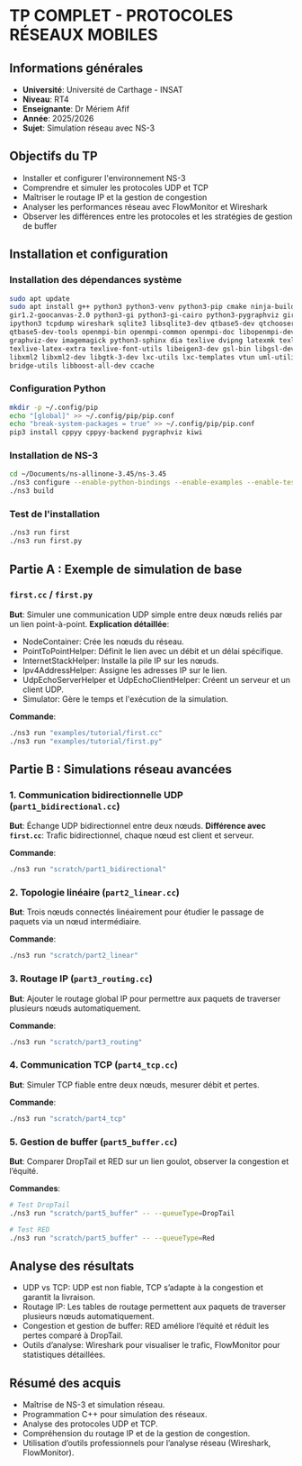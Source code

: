 # TP COMPLET - PROTOCOLES RÉSEAUX MOBILES

## Informations générales

* **Université**: Université de Carthage - INSAT
* **Niveau**: RT4
* **Enseignante**: Dr Mériem Afif
* **Année**: 2025/2026
* **Sujet**: Simulation réseau avec NS-3

## Objectifs du TP

* Installer et configurer l'environnement NS-3
* Comprendre et simuler les protocoles UDP et TCP
* Maîtriser le routage IP et la gestion de congestion
* Analyser les performances réseau avec FlowMonitor et Wireshark
* Observer les différences entre les protocoles et les stratégies de gestion de buffer

## Installation et configuration

### Installation des dépendances système

```bash
sudo apt update
sudo apt install g++ python3 python3-venv python3-pip cmake ninja-build git \
gir1.2-goocanvas-2.0 python3-gi python3-gi-cairo python3-pygraphviz gir1.2-gtk-3.0 \
ipython3 tcpdump wireshark sqlite3 libsqlite3-dev qtbase5-dev qtchooser qt5-qmake \
qtbase5-dev-tools openmpi-bin openmpi-common openmpi-doc libopenmpi-dev doxygen graphviz \
graphviz-dev imagemagick python3-sphinx dia texlive dvipng latexmk texlive-extra-utils \
texlive-latex-extra texlive-font-utils libeigen3-dev gsl-bin libgsl-dev libgslcblas0 \
libxml2 libxml2-dev libgtk-3-dev lxc-utils lxc-templates vtun uml-utilities ebtables \
bridge-utils libboost-all-dev ccache
```

### Configuration Python

```bash
mkdir -p ~/.config/pip
echo "[global]" >> ~/.config/pip/pip.conf
echo "break-system-packages = true" >> ~/.config/pip/pip.conf
pip3 install cppyy cppyy-backend pygraphviz kiwi
```

### Installation de NS-3

```bash
cd ~/Documents/ns-allinone-3.45/ns-3.45
./ns3 configure --enable-python-bindings --enable-examples --enable-tests --disable-modules=netsimulyzer
./ns3 build
```

### Test de l'installation

```bash
./ns3 run first
./ns3 run first.py
```

## Partie A : Exemple de simulation de base

### `first.cc` / `first.py`

**But**: Simuler une communication UDP simple entre deux nœuds reliés par un lien point-à-point.
**Explication détaillée**:

* NodeContainer: Crée les nœuds du réseau.
* PointToPointHelper: Définit le lien avec un débit et un délai spécifique.
* InternetStackHelper: Installe la pile IP sur les nœuds.
* Ipv4AddressHelper: Assigne les adresses IP sur le lien.
* UdpEchoServerHelper et UdpEchoClientHelper: Créent un serveur et un client UDP.
* Simulator: Gère le temps et l'exécution de la simulation.

**Commande**:

```bash
./ns3 run "examples/tutorial/first.cc"
./ns3 run "examples/tutorial/first.py"
```

## Partie B : Simulations réseau avancées

### 1. Communication bidirectionnelle UDP (`part1_bidirectional.cc`)

**But**: Échange UDP bidirectionnel entre deux nœuds.
**Différence avec `first.cc`**: Trafic bidirectionnel, chaque nœud est client et serveur.

**Commande**:

```bash
./ns3 run "scratch/part1_bidirectional"
```

### 2. Topologie linéaire (`part2_linear.cc`)

**But**: Trois nœuds connectés linéairement pour étudier le passage de paquets via un nœud intermédiaire.

**Commande**:

```bash
./ns3 run "scratch/part2_linear"
```

### 3. Routage IP (`part3_routing.cc`)

**But**: Ajouter le routage global IP pour permettre aux paquets de traverser plusieurs nœuds automatiquement.

**Commande**:

```bash
./ns3 run "scratch/part3_routing"
```

### 4. Communication TCP (`part4_tcp.cc`)

**But**: Simuler TCP fiable entre deux nœuds, mesurer débit et pertes.

**Commande**:

```bash
./ns3 run "scratch/part4_tcp"
```

### 5. Gestion de buffer (`part5_buffer.cc`)

**But**: Comparer DropTail et RED sur un lien goulot, observer la congestion et l’équité.

**Commandes**:

```bash
# Test DropTail
./ns3 run "scratch/part5_buffer" -- --queueType=DropTail

# Test RED
./ns3 run "scratch/part5_buffer" -- --queueType=Red
```

## Analyse des résultats

* UDP vs TCP: UDP est non fiable, TCP s’adapte à la congestion et garantit la livraison.
* Routage IP: Les tables de routage permettent aux paquets de traverser plusieurs nœuds automatiquement.
* Congestion et gestion de buffer: RED améliore l’équité et réduit les pertes comparé à DropTail.
* Outils d’analyse: Wireshark pour visualiser le trafic, FlowMonitor pour statistiques détaillées.

## Résumé des acquis

* Maîtrise de NS-3 et simulation réseau.
* Programmation C++ pour simulation des réseaux.
* Analyse des protocoles UDP et TCP.
* Compréhension du routage IP et de la gestion de congestion.
* Utilisation d’outils professionnels pour l’analyse réseau (Wireshark, FlowMonitor).
